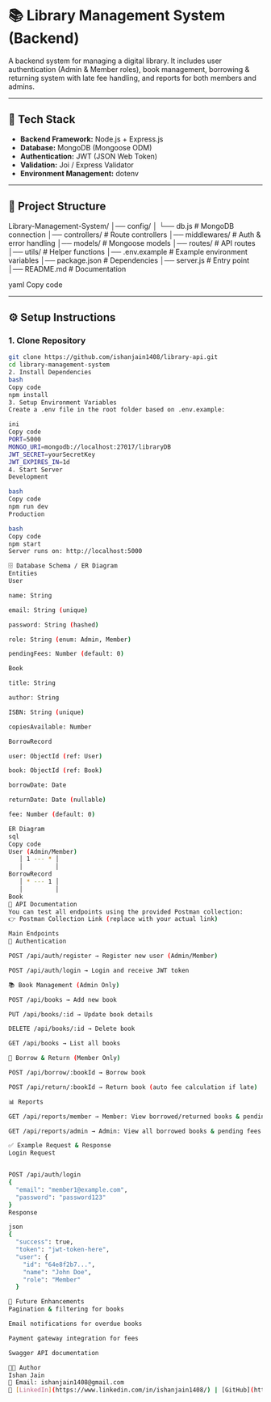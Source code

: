 # 📚 Library Management System (Backend)

A backend system for managing a digital library. It includes user authentication (Admin & Member roles), book management, borrowing & returning system with late fee handling, and reports for both members and admins.

---

## 🚀 Tech Stack
- **Backend Framework:** Node.js + Express.js  
- **Database:** MongoDB (Mongoose ODM)  
- **Authentication:** JWT (JSON Web Token)  
- **Validation:** Joi / Express Validator  
- **Environment Management:** dotenv  

---

## 📂 Project Structure
Library-Management-System/
│── config/
│ └── db.js # MongoDB connection
│── controllers/ # Route controllers
│── middlewares/ # Auth & error handling
│── models/ # Mongoose models
│── routes/ # API routes
│── utils/ # Helper functions
│── .env.example # Example environment variables
│── package.json # Dependencies
│── server.js # Entry point
│── README.md # Documentation

yaml
Copy code

---

## ⚙️ Setup Instructions

### 1. Clone Repository
```bash
git clone https://github.com/ishanjain1408/library-api.git
cd library-management-system
2. Install Dependencies
bash
Copy code
npm install
3. Setup Environment Variables
Create a .env file in the root folder based on .env.example:

ini
Copy code
PORT=5000
MONGO_URI=mongodb://localhost:27017/libraryDB
JWT_SECRET=yourSecretKey
JWT_EXPIRES_IN=1d
4. Start Server
Development

bash
Copy code
npm run dev
Production

bash
Copy code
npm start
Server runs on: http://localhost:5000

🗄️ Database Schema / ER Diagram
Entities
User

name: String

email: String (unique)

password: String (hashed)

role: String (enum: Admin, Member)

pendingFees: Number (default: 0)

Book

title: String

author: String

ISBN: String (unique)

copiesAvailable: Number

BorrowRecord

user: ObjectId (ref: User)

book: ObjectId (ref: Book)

borrowDate: Date

returnDate: Date (nullable)

fee: Number (default: 0)

ER Diagram
sql
Copy code
User (Admin/Member)
   │ 1 --- * │
   │         │
BorrowRecord
   │ * --- 1 │
   │         │
Book
📖 API Documentation
You can test all endpoints using the provided Postman collection:
👉 Postman Collection Link (replace with your actual link)

Main Endpoints
🔑 Authentication

POST /api/auth/register → Register new user (Admin/Member)

POST /api/auth/login → Login and receive JWT token

📚 Book Management (Admin Only)

POST /api/books → Add new book

PUT /api/books/:id → Update book details

DELETE /api/books/:id → Delete book

GET /api/books → List all books

📖 Borrow & Return (Member Only)

POST /api/borrow/:bookId → Borrow book

POST /api/return/:bookId → Return book (auto fee calculation if late)

📊 Reports

GET /api/reports/member → Member: View borrowed/returned books & pending fees

GET /api/reports/admin → Admin: View all borrowed books & pending fees of members

✅ Example Request & Response
Login Request


POST /api/auth/login
{
  "email": "member1@example.com",
  "password": "password123"
}
Response

json
{
  "success": true,
  "token": "jwt-token-here",
  "user": {
    "id": "64e8f2b7...",
    "name": "John Doe",
    "role": "Member"
  }

🔮 Future Enhancements
Pagination & filtering for books

Email notifications for overdue books

Payment gateway integration for fees

Swagger API documentation

👨‍💻 Author
Ishan Jain
📧 Email: ishanjain1408@gmail.com
🔗 [LinkedIn](https://www.linkedin.com/in/ishanjain1408/) | [GitHub](https://github.com/ishanjain1408)

